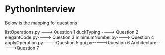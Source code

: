 # PythonInterview

Below is the mapping for questions 

listOperations.py ---> Question 1
duckTyping ----> Question 2
elegantCode.py----> Question 3
minimumNumber.py----> Question 4
applyOperation.py---->Question 5
gui.py----->Question 6
Architecture----->Question 7

